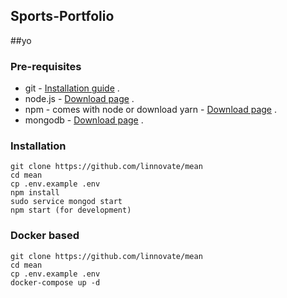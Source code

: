## Sports-Portfolio

##yo
### Pre-requisites
* git - [Installation guide](https://www.linode.com/docs/development/version-control/how-to-install-git-on-linux-mac-and-windows/) .  
* node.js - [Download page](https://nodejs.org/en/download/) .  
* npm - comes with node or download yarn - [Download page](https://yarnpkg.com/lang/en/docs/install) .  
* mongodb - [Download page](https://www.mongodb.com/download-center/community) .

### Installation
``` 
git clone https://github.com/linnovate/mean
cd mean
cp .env.example .env
npm install
sudo service mongod start
npm start (for development)
```
### Docker based 
``` 
git clone https://github.com/linnovate/mean
cd mean
cp .env.example .env
docker-compose up -d
```
